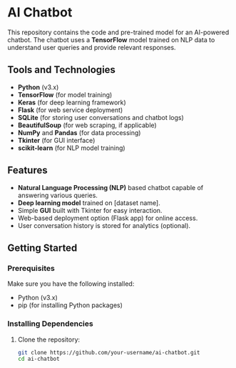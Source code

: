 # AI Chatbot

This repository contains the code and pre-trained model for an AI-powered chatbot. The chatbot uses a **TensorFlow** model trained on NLP data to understand user queries and provide relevant responses.

## Tools and Technologies

- **Python** (v3.x)
- **TensorFlow** (for model training)
- **Keras** (for deep learning framework)
- **Flask** (for web service deployment)
- **SQLite** (for storing user conversations and chatbot logs)
- **BeautifulSoup** (for web scraping, if applicable)
- **NumPy** and **Pandas** (for data processing)
- **Tkinter** (for GUI interface)
- **scikit-learn** (for NLP model training)

## Features

- **Natural Language Processing (NLP)** based chatbot capable of answering various queries.
- **Deep learning model** trained on [dataset name].
- Simple **GUI** built with Tkinter for easy interaction.
- Web-based deployment option (Flask app) for online access.
- User conversation history is stored for analytics (optional).

## Getting Started

### Prerequisites

Make sure you have the following installed:

- Python (v3.x)
- pip (for installing Python packages)

### Installing Dependencies

1. Clone the repository:
   ```bash
   git clone https://github.com/your-username/ai-chatbot.git
   cd ai-chatbot
